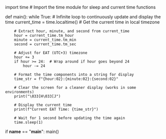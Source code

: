 import time  # Import the time module for sleep and current time functions

def main():
    while True:  # Infinite loop to continuously update and display the time
        current_time = time.localtime()  # Get the current time in local timezone
        
        # Extract hour, minute, and second from current_time
        hour = current_time.tm_hour
        minute = current_time.tm_min
        second = current_time.tm_sec
        
        # Adjust for EAT (UTC+3) timezone
        hour += 3
        if hour >= 24:  # Wrap around if hour goes beyond 24
            hour -= 24
        
        # Format the time components into a string for display
        time_str = f"{hour:02}:{minute:02}:{second:02}"
        
        # Clear the screen for a cleaner display (works in some environments)
        print("\033[H\033[J")
        
        # Display the current time
        print(f"Current EAT Time: {time_str}")
        
        # Wait for 1 second before updating the time again
        time.sleep(1)

if __name__ == "__main__":
    main()

